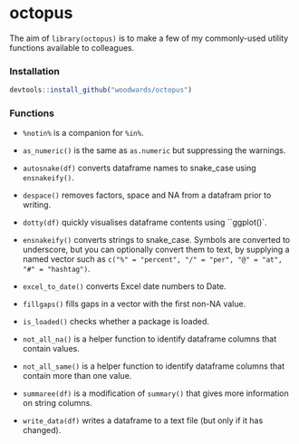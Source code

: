 # octopus

The aim of `library(octopus)` is to make a few of my commonly-used utility functions available to colleagues.

### Installation

```r
devtools::install_github("woodwards/octopus")
```

### Functions

* `%notin%` is a companion for `%in%`.

* `as_numeric()` is the same as `as.numeric` but suppressing the warnings.

* `autosnake(df)` converts dataframe names to snake_case using `ensnakeify()`.

* `despace()` removes factors, space and NA from a datafram prior to writing.

* `dotty(df)` quickly visualises dataframe contents using ``ggplot()`. 

* `ensnakeify()` converts strings to snake_case. Symbols are converted to underscore, but you can optionally convert them to text, by supplying a named vector such as `c("%" = "percent", "/" = "per", "@" = "at", "#" = "hashtag")`.

* `excel_to_date()` converts Excel date numbers to Date.

* `fillgaps()` fills gaps in a vector with the first non-NA value.

* `is_loaded()` checks whether a package is loaded.

* `not_all_na()` is a helper function to identify dataframe columns that contain values.

* `not_all_same()` is a helper function to identify dataframe columns that contain more than one value.

* `summaree(df)` is a modification of `summary()` that gives more information on string columns.

* `write_data(df)` writes a dataframe to a text file (but only if it has changed).


